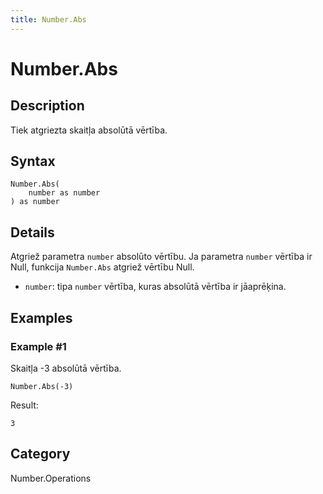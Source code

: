 ```yaml
---
title: Number.Abs
---
```


# Number.Abs


## Description

Tiek atgriezta skaitļa absolūtā vērtība.


## Syntax

```powerquery
Number.Abs(
    number as number
) as number
```


## Details

Atgriež parametra <code>number</code> absolūto vērtību. Ja parametra <code>number</code> vērtība ir Null, funkcija <code>Number.Abs</code> atgriež vērtību Null.    <ul>        <li><code>number</code>: tipa <code>number</code> vērtība, kuras absolūtā vērtība ir jāaprēķina.</li>      </ul>


## Examples

### Example #1 
Skaitļa -3 absolūtā vērtība.
```powerquery
Number.Abs(-3)
```

Result: 
```powerquery
3
```




## Category
Number.Operations
